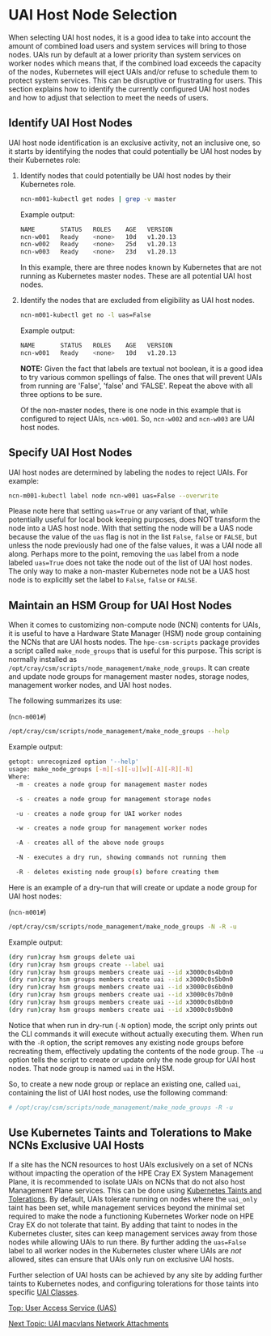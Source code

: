 # UAI Host Node Selection

When selecting UAI host nodes, it is a good idea to take into account the amount of combined load users and system services will bring to those nodes.
UAIs run by default at a lower priority than system services on worker nodes which means that, if the combined load exceeds the capacity of the nodes, Kubernetes will eject UAIs and/or refuse to schedule them to protect system services.
This can be disruptive or frustrating for users. This section explains how to identify the currently configured UAI host nodes and how to adjust that selection to meet the needs of users.

## Identify UAI Host Nodes

UAI host node identification is an exclusive activity, not an inclusive one, so it starts by identifying the nodes that could potentially be UAI host nodes by their Kubernetes role:

1. Identify nodes that could potentially be UAI host nodes by their Kubernetes role.

   ```bash
   ncn-m001-kubectl get nodes | grep -v master
   ```

   Example output:

   ```bash
   NAME       STATUS   ROLES    AGE   VERSION
   ncn-w001   Ready    <none>   10d   v1.20.13
   ncn-w002   Ready    <none>   25d   v1.20.13
   ncn-w003   Ready    <none>   23d   v1.20.13
   ```

   In this example, there are three nodes known by Kubernetes that are not running as Kubernetes master nodes.
   These are all potential UAI host nodes.

2. Identify the nodes that are excluded from eligibility as UAI host nodes.

   ```bash
   ncn-m001-kubectl get no -l uas=False
   ```

   Example output:

   ```bash
   NAME       STATUS   ROLES    AGE   VERSION
   ncn-w001   Ready    <none>   10d   v1.20.13
   ```

   **NOTE:** Given the fact that labels are textual not boolean, it is a good idea to try various common spellings of false.
   The ones that will prevent UAIs from running are 'False', 'false' and 'FALSE'. Repeat the above with all three options to be sure.

   Of the non-master nodes, there is one node in this example that is configured to reject UAIs, `ncn-w001`. So, `ncn-w002` and `ncn-w003` are UAI host nodes.

## Specify UAI Host Nodes

UAI host nodes are determined by labeling the nodes to reject UAIs. For example:

```bash
ncn-m001-kubectl label node ncn-w001 uas=False --overwrite
```

Please note here that setting `uas=True` or any variant of that, while potentially useful for local book keeping purposes, does NOT transform the node into a UAS host node.
With that setting the node will be a UAS node because the value of the `uas` flag is not in the list `False`, `false` or `FALSE`, but unless the node previously had one of the false values, it was a UAI node all along.
Perhaps more to the point, removing the `uas` label from a node labeled `uas=True` does not take the node out of the list of UAI host nodes.
The only way to make a non-master Kubernetes node not be a UAS host node is to explicitly set the label to `False`, `false` or `FALSE`.

## Maintain an HSM Group for UAI Host Nodes

When it comes to customizing non-compute node (NCN) contents for UAIs, it is useful to have a Hardware State Manager (HSM) node group containing the NCNs that are UAI hosts nodes.
The `hpe-csm-scripts` package provides a script called `make_node_groups` that is useful for this purpose. This script is normally installed as `/opt/cray/csm/scripts/node_management/make_node_groups`.
It can create and update node groups for management master nodes, storage nodes, management worker nodes, and UAI host nodes.

The following summarizes its use:

(`ncn-m001#`)
```bash
/opt/cray/csm/scripts/node_management/make_node_groups --help
```

Example output:

```bash
getopt: unrecognized option '--help'
usage: make_node_groups [-m][-s][-u][w][-A][-R][-N]
Where:
  -m - creates a node group for management master nodes

  -s - creates a node group for management storage nodes

  -u - creates a node group for UAI worker nodes

  -w - creates a node group for management worker nodes

  -A - creates all of the above node groups

  -N - executes a dry run, showing commands not running them

  -R - deletes existing node group(s) before creating them
```

Here is an example of a dry-run that will create or update a node group for UAI host nodes:

(`ncn-m001#`)
```bash
/opt/cray/csm/scripts/node_management/make_node_groups -N -R -u
```

Example output:

```bash
(dry run)cray hsm groups delete uai
(dry run)cray hsm groups create --label uai
(dry run)cray hsm groups members create uai --id x3000c0s4b0n0
(dry run)cray hsm groups members create uai --id x3000c0s5b0n0
(dry run)cray hsm groups members create uai --id x3000c0s6b0n0
(dry run)cray hsm groups members create uai --id x3000c0s7b0n0
(dry run)cray hsm groups members create uai --id x3000c0s8b0n0
(dry run)cray hsm groups members create uai --id x3000c0s9b0n0
```

Notice that when run in dry-run (`-N` option) mode, the script only prints out the CLI commands it will execute without actually executing them.
When run with the `-R` option, the script removes any existing node groups before recreating them, effectively updating the contents of the node group.
The `-u` option tells the script to create or update only the node group for UAI host nodes. That node group is named `uai` in the HSM.

So, to create a new node group or replace an existing one, called `uai`, containing the list of UAI host nodes, use the following command:

```bash
# /opt/cray/csm/scripts/node_management/make_node_groups -R -u
```

## Use Kubernetes Taints and Tolerations to Make NCNs Exclusive UAI Hosts

If a site has the NCN resources to host UAIs exclusively on a set of NCNs without impacting the operation of the HPE Cray EX System Management Plane, it is recommended to isolate UAIs on NCNs that do not also host Management Plane services.
This can be done using [Kubernetes Taints and Tolerations](https://kubernetes.io/docs/concepts/scheduling-eviction/taint-and-toleration).
By default, UAIs tolerate running on nodes where the `uai_only` taint has been set, while management services beyond the minimal set required to make the node a functioning Kubernetes Worker node on HPE Cray EX do not tolerate that taint.
By adding that taint to nodes in the Kubernetes cluster, sites can keep management services away from those nodes while allowing UAIs to run there.
By further adding the `uas=False` label to all worker nodes in the Kubernetes cluster where UAIs are _not_ allowed, sites can ensure that UAIs only run on exclusive UAI hosts.

Further selection of UAI hosts can be achieved by any site by adding further taints to Kubernetes nodes, and configuring tolerations for those taints into specific [UAI Classes](UAI_Classes.md).

[Top: User Access Service (UAS)](README.md)

[Next Topic: UAI macvlans Network Attachments](UAI_macvlans_Network_Attachments.md)

